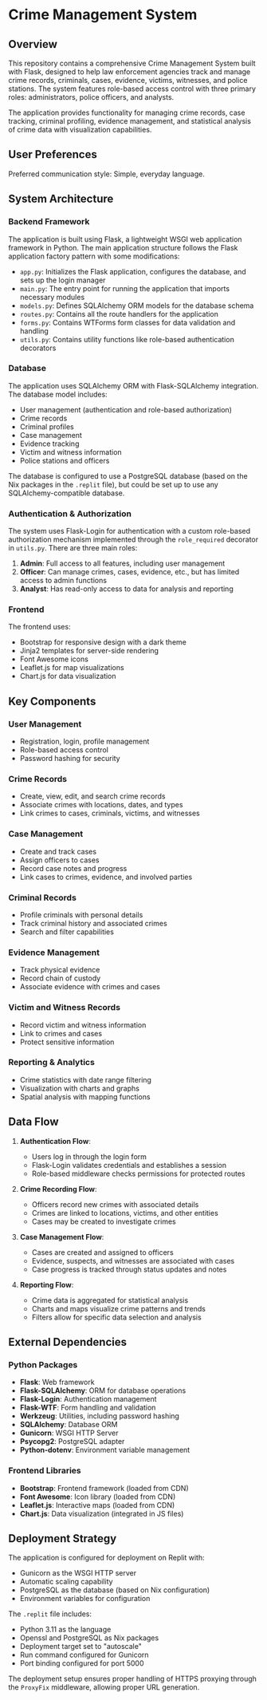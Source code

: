 # Crime Management System

## Overview

This repository contains a comprehensive Crime Management System built with Flask, designed to help law enforcement agencies track and manage crime records, criminals, cases, evidence, victims, witnesses, and police stations. The system features role-based access control with three primary roles: administrators, police officers, and analysts.

The application provides functionality for managing crime records, case tracking, criminal profiling, evidence management, and statistical analysis of crime data with visualization capabilities.

## User Preferences

Preferred communication style: Simple, everyday language.

## System Architecture

### Backend Framework

The application is built using Flask, a lightweight WSGI web application framework in Python. The main application structure follows the Flask application factory pattern with some modifications:

- `app.py`: Initializes the Flask application, configures the database, and sets up the login manager
- `main.py`: The entry point for running the application that imports necessary modules
- `models.py`: Defines SQLAlchemy ORM models for the database schema
- `routes.py`: Contains all the route handlers for the application
- `forms.py`: Contains WTForms form classes for data validation and handling
- `utils.py`: Contains utility functions like role-based authentication decorators

### Database

The application uses SQLAlchemy ORM with Flask-SQLAlchemy integration. The database model includes:

- User management (authentication and role-based authorization)
- Crime records
- Criminal profiles
- Case management
- Evidence tracking
- Victim and witness information
- Police stations and officers

The database is configured to use a PostgreSQL database (based on the Nix packages in the `.replit` file), but could be set up to use any SQLAlchemy-compatible database.

### Authentication & Authorization

The system uses Flask-Login for authentication with a custom role-based authorization mechanism implemented through the `role_required` decorator in `utils.py`. There are three main roles:

1. **Admin**: Full access to all features, including user management
2. **Officer**: Can manage crimes, cases, evidence, etc., but has limited access to admin functions
3. **Analyst**: Has read-only access to data for analysis and reporting

### Frontend

The frontend uses:
- Bootstrap for responsive design with a dark theme
- Jinja2 templates for server-side rendering
- Font Awesome icons
- Leaflet.js for map visualizations
- Chart.js for data visualization

## Key Components

### User Management

- Registration, login, profile management
- Role-based access control
- Password hashing for security

### Crime Records

- Create, view, edit, and search crime records
- Associate crimes with locations, dates, and types
- Link crimes to cases, criminals, victims, and witnesses

### Case Management

- Create and track cases
- Assign officers to cases
- Record case notes and progress
- Link cases to crimes, evidence, and involved parties

### Criminal Records

- Profile criminals with personal details
- Track criminal history and associated crimes
- Search and filter capabilities

### Evidence Management

- Track physical evidence
- Record chain of custody
- Associate evidence with crimes and cases

### Victim and Witness Records

- Record victim and witness information
- Link to crimes and cases
- Protect sensitive information

### Reporting & Analytics

- Crime statistics with date range filtering
- Visualization with charts and graphs
- Spatial analysis with mapping functions

## Data Flow

1. **Authentication Flow**:
   - Users log in through the login form
   - Flask-Login validates credentials and establishes a session
   - Role-based middleware checks permissions for protected routes

2. **Crime Recording Flow**:
   - Officers record new crimes with associated details
   - Crimes are linked to locations, victims, and other entities
   - Cases may be created to investigate crimes

3. **Case Management Flow**:
   - Cases are created and assigned to officers
   - Evidence, suspects, and witnesses are associated with cases
   - Case progress is tracked through status updates and notes

4. **Reporting Flow**:
   - Crime data is aggregated for statistical analysis
   - Charts and maps visualize crime patterns and trends
   - Filters allow for specific data selection and analysis

## External Dependencies

### Python Packages

- **Flask**: Web framework
- **Flask-SQLAlchemy**: ORM for database operations
- **Flask-Login**: Authentication management
- **Flask-WTF**: Form handling and validation
- **Werkzeug**: Utilities, including password hashing
- **SQLAlchemy**: Database ORM
- **Gunicorn**: WSGI HTTP Server
- **Psycopg2**: PostgreSQL adapter
- **Python-dotenv**: Environment variable management

### Frontend Libraries

- **Bootstrap**: Frontend framework (loaded from CDN)
- **Font Awesome**: Icon library (loaded from CDN)
- **Leaflet.js**: Interactive maps (loaded from CDN)
- **Chart.js**: Data visualization (integrated in JS files)

## Deployment Strategy

The application is configured for deployment on Replit with:

- Gunicorn as the WSGI HTTP server
- Automatic scaling capability
- PostgreSQL as the database (based on Nix configuration)
- Environment variables for configuration

The `.replit` file includes:
- Python 3.11 as the language
- Openssl and PostgreSQL as Nix packages
- Deployment target set to "autoscale"
- Run command configured for Gunicorn
- Port binding configured for port 5000

The deployment setup ensures proper handling of HTTPS proxying through the `ProxyFix` middleware, allowing proper URL generation.